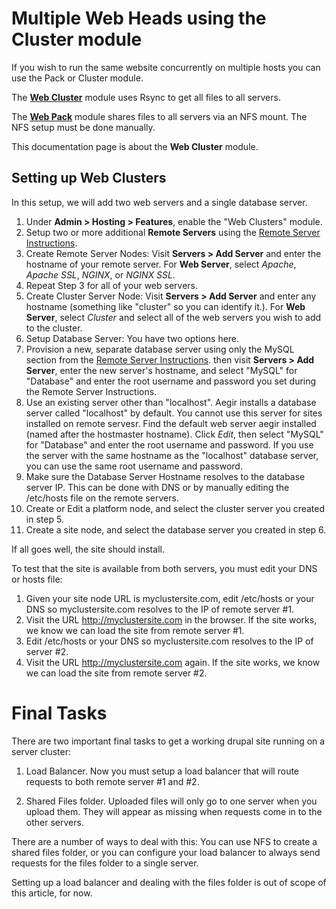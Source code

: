 Multiple Web Heads using the Cluster module
===========================================

If you wish to run the same website concurrently on multiple hosts you can use the Pack or Cluster module. 

The [**Web Cluster**](web-clusters.md) module uses Rsync to get all files to all servers.

The [**Web Pack**](web-packs.md) module shares files to all servers via an NFS mount.  The NFS setup must be done manually.

This documentation page is about the **Web Cluster** module.

Setting up Web Clusters
-----------------------

In this setup, we will add two web servers and a single database server.

1. Under **Admin > Hosting > Features**, enable the "Web Clusters" module.
2. Setup two or more additional **Remote Servers** using the [Remote Server Instructions](remote-servers.md).
3. Create Remote Server Nodes: Visit **Servers > Add Server** and enter the hostname of your remote server.  For **Web Server**, select *Apache*, *Apache SSL*, *NGINX*, or *NGINX SSL*. 
4. Repeat Step 3 for all of your web servers.
5. Create Cluster Server Node: Visit **Servers > Add Server** and enter any hostname (something like "cluster" so you can identify it.).  For **Web Server**, select *Cluster* and select all of the web servers you wish to add to the cluster. 
6. Setup Database Server: You have two options here. 
  1. Provision a new, separate database server using only the MySQL section from the [Remote Server Instructions](remote-servers.md).  then visit **Servers > Add Server**, enter the new server's hostname, and select "MySQL" for "Database" and enter the root username and password you set during the Remote Server Instructions.
  2. Use an existing server other than "localhost". Aegir installs a database server called "localhost" by default. You cannot use this server for sites installed on remote servesr.  Find the default web server aegir installed (named after the hostmaster hostname).  Click *Edit*, then select "MySQL" for "Database" and enter the root username and password.  If you use the server with the same hostname as the "localhost" database server, you can use the same root username and password.
7. Make sure the Database Server Hostname resolves to the database server IP.  This can be done with DNS or by manually editing the /etc/hosts file on the remote servers.
8. Create or Edit a platform node, and select the cluster server you created in step 5.
9. Create a site node, and select the database server you created in step 6.

If all goes well, the site should install.  

To test that the site is available from both servers, you must edit your DNS or hosts file:

1. Given your site node URL is myclustersite.com, edit /etc/hosts or your DNS so myclustersite.com resolves to the IP of remote server #1.
2. Visit the URL http://myclustersite.com in the browser. If the site works, we know we can load the site from remote server #1.
3. Edit /etc/hosts or your DNS so myclustersite.com resolves to the IP of server #2.
4. Visit the URL http://myclustersite.com again. If the site works, we know we can load the site from remote server #2.

Final Tasks
===========

There are two important final tasks to get a working drupal site running on a server cluster:

1. Load Balancer.
  Now you must setup a load balancer that will route requests to both remote server #1 and #2.

2. Shared Files folder.
  Uploaded files will only go to one server when you upload them.  They will appear as missing when requests come in to the other servers.

  There are a number of ways to deal with this: You can use NFS to create a shared files folder, or you can configure your load balancer to always send requests for the files folder to a single server.

  Setting up a load balancer and dealing with the files folder is out of scope of this article, for now.
